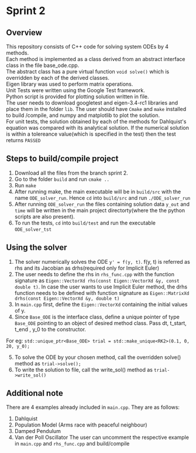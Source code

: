 # Sprint 2

## Overview
This repository consists of C++ code for solving system ODEs by 4 methods.<br />
Each method is implemented as a class derived from an abstract interface class in the file base_ode.cpp.<br />
The abstract class has a pure virtual function `void solve()` which is overridden by each of the derived classes.<br />
Eigen library was used to perform matrix operations.<br />
Unit Tests were written using the Google Test framework.<br />
Python script is provided for plotting solution written in file.<br />
The user needs to download googletest [](https://github.com/google/googletest) and eigen-3.4-rc1 [](https://eigen.tuxfamily.org/index.php?title=Main_Page) libraries and place them in the folder `lib`. The user should have `Cmake` and `make` installed to build /compile, and numpy and matplotlib to plot the solution.<br />
For unit tests, the solution obtained by each of the methods for Dahlquist's equation was compared with its analytical solution. If the numerical solution is within a tolereance value(which is specified in the test) then the test returns `PASSED`

## Steps to build/compile project
1) Download all the files from the branch sprint 2.
2) Go to the folder `build` and run  `cmake ..`
3) Run `make`
4) After running make, the main executable will be in `build/src` with the name `ODE_solver_run`. Hence `cd` into `build/src` and run `./ODE_solver_run` 
5) After running `ODE_solver_run` the files containing solution data `y_out` and `time` will be written in the main project directorty(where the the python scripts are also present). 
6) To run the tests, `cd` into `build/test` and run the executable `ODE_solver_tst`

## Using the solver
1) The solver numerically solves the ODE `y' = f(y, t)`. f(y, t) is referred as rhs and its Jacobian as drhs(required only for Implicit Euler)
2) The user needs to define the rhs in `rhs_func.cpp` with the function signature as `Eigen::VectorXd rhs(const Eigen::VectorXd &y, const double t)`.
In case the user wants to use Implicit Euler method, the drhs function needs to be defined with function signature as `Eigen::MatrixXd drhs(const Eigen::VectorXd &y, double t)`
3) In `main.cpp` first, define the `Eigen::VectorXd` containing the initial values of y.
4) Since `Base_ODE` is the interface class, define a unique pointer of type `Base_ODE` pointing to an object of desired method class. Pass dt, t_start, t_end , y_0 to the constructor.

For eg: `std::unique_ptr<Base_ODE> trial = std::make_unique<RK2>(0.1, 0, 20, y_0);`

5) To solve the ODE by your chosen method, call the overridden solve() method as `trial->solve();`
6) To write the solution to file, call the write_sol() method as `trial->write_sol()`

## Additional note
There are 4 examples already included in `main.cpp`.  They are as follows:
1) Dahlquist
2) Population Model (Arms race with peaceful neighbour)
3) Damped Pendulum
4) Van der Poll Oscillator
The user can uncomment the respective example in `main.cpp` and `rhs_func.cpp` and build/compile 



